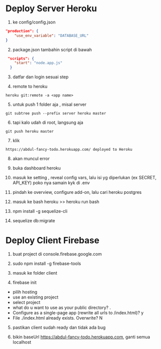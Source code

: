 # Deploy Server Heroku

1. ke config/config.json
```json
"production": {
    "use_env_variable": "DATABASE_URL"
}
```
2. package.json tambahin script di bawah
```json
 "scripts": {
    "start": "node.app.js"
  }
```
3. datfar dan login sesuai step

4.  remote to heroku
```
heroku git:remote -a <app name>
```

5. untuk push 1 folder aja , misal server
```
git subtree push --prefix server heroku master
```
6. tapi kalo udah di root, langsung aja
```
git push heroku master
```

7. klik 
```
https://abdul-fancy-todo.herokuapp.com/ deployed to Heroku
```
8. akan muncul error

9. buka dashboard heroku

10. masuk ke setting , reveal config vars, lalu isi yg diperlukan (ex SECRET, API_KEY) poko nya samain kyk di .env

11. pindah ke overview, configure add-on, lalu cari heroku postgres

12. masuk ke bash heroku >> heroku run bash

13. npm install -g sequelize-cli

14. sequelize db:migrate

# Deploy Client Firebase

1. buat project di console.firebase.google.com

2. sudo npm install -g firebase-tools

3. masuk ke folder client

4. firebase init
 - pilih hosting
 - use an existing project
 - select project
 - what do u want to use as your public directory? . 
 - Configure as a single-page app (rewrite all urls to /index.html)? y
 - File ./index.html already exists. Overwrite? N

 5. pastikan client sudah ready dan tidak ada bug

 6. bikin baseUrl https://abdul-fancy-todo.herokuapp.com, ganti semua localhost
